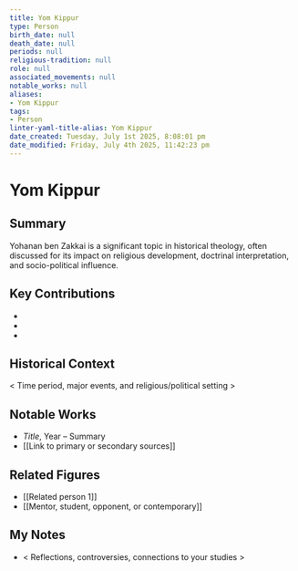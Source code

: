 ```yaml
---
title: Yom Kippur
type: Person
birth_date: null
death_date: null
periods: null
religious-tradition: null
role: null
associated_movements: null
notable_works: null
aliases:
- Yom Kippur
tags:
- Person
linter-yaml-title-alias: Yom Kippur
date_created: Tuesday, July 1st 2025, 8:08:01 pm
date_modified: Friday, July 4th 2025, 11:42:23 pm
---
```


# Yom Kippur

## Summary
Yohanan ben Zakkai is a significant topic in historical theology, often discussed for its impact on religious development, doctrinal interpretation, and socio-political influence.

## Key Contributions
- 
- 
- 

## Historical Context
< Time period, major events, and religious/political setting >

## Notable Works
- *Title*, Year – Summary
- [[Link to primary or secondary sources]]


## Related Figures
- [[Related person 1]]
- [[Mentor, student, opponent, or contemporary]]

## My Notes
- < Reflections, controversies, connections to your studies >
